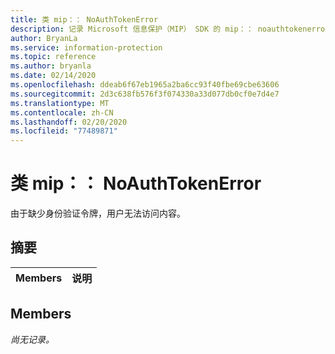 ```yaml
---
title: 类 mip：： NoAuthTokenError
description: 记录 Microsoft 信息保护（MIP） SDK 的 mip：： noauthtokenerror 类。
author: BryanLa
ms.service: information-protection
ms.topic: reference
ms.author: bryanla
ms.date: 02/14/2020
ms.openlocfilehash: ddeab6f67eb1965a2ba6cc93f40fbe69cbe63606
ms.sourcegitcommit: 2d3c638fb576f3f074330a33d077db0cf0e7d4e7
ms.translationtype: MT
ms.contentlocale: zh-CN
ms.lasthandoff: 02/20/2020
ms.locfileid: "77489871"
---
```

# <a name="class-mipnoauthtokenerror"></a>类 mip：： NoAuthTokenError 
由于缺少身份验证令牌，用户无法访问内容。
  
## <a name="summary"></a>摘要
 Members                        | 说明                                
--------------------------------|---------------------------------------------
  
## <a name="members"></a>Members
_尚无记录。_
